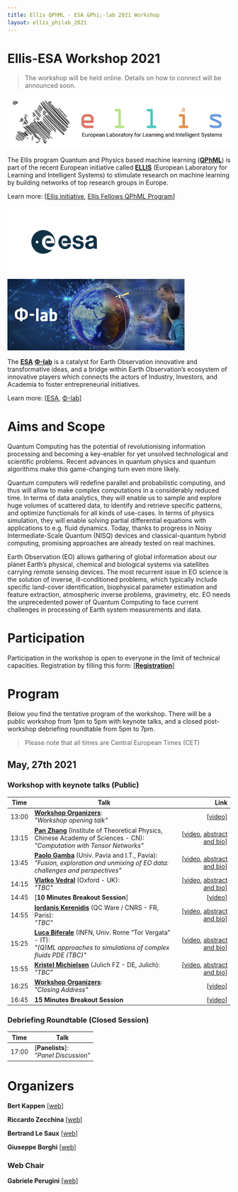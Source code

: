 ```yaml
---
title: Ellis QPhML - ESA &Phi;-lab 2021 Workshop
layout: ellis_philab_2021
---
```


# Ellis-ESA Workshop 2021

> The workshop will be held online. Details on how to connect will be announced soon.

[![Ellis Logo](assets/images/ellis-logo-transparent-1.png)](https://ellis.eu/)

The Ellis program Quantum and Physics based machine learning ([**QPhML**](https://ellisqphml.github.io/)) is part of the recent European initiative called [**ELLIS**](https://ellis.eu/) (European Laboratory for Learning and Intelligent Systems) to stimulate research on machine learning by building networks of top research groups in Europe.

Learn more: [[Ellis initiative](https://ellis.eu/), [Ellis Fellows QPhML Program](https://ellisqphml.github.io/)]

[![ESA Logo](assets/images/ellis_esa2021/ESA_logo_2020_Deep_smaller2.png)](http://www.esa.int/) [![PhiLab Logo](assets/images/ellis_esa2021/phi-lab-logo_smaller2.png)](https://philab.phi.esa.int/)

The [**ESA**](http://www.esa.int/) [**&Phi;-lab**](https://philab.phi.esa.int/) is a catalyst for Earth Observation innovative and transformative ideas, and a bridge within Earth Observation’s ecosystem of innovative players which connects the actors of Industry, Investors, and Academia to foster entrepreneurial initiatives.

Learn more: [[ESA](http://www.esa.int/), [&Phi;-lab](https://philab.phi.esa.int/)]

# Aims and Scope

Quantum Computing has the potential of revolutionising information processing and becoming a key-enabler for yet unsolved technological and scientific problems. Recent advances in quantum physics and quantum algorithms make this game-changing turn even more likely.

Quantum computers will redefine parallel and probabilistic computing, and thus will allow to make complex computations in a considerably reduced time. In terms of data analytics, they will enable us to sample and explore huge volumes of scattered data, to identify and retrieve specific patterns, and optimize functionals for all kinds of use-cases. In terms of physics simulation, they will enable solving partial differential equations with applications to e.g. fluid dynamics. Today, thanks to progress in Noisy Intermediate-Scale Quantum (NISQ) devices and classical-quantum hybrid computing, promising approaches are already tested on real machines.

Earth Observation (EO) allows gathering of global information about our planet Earth’s physical, chemical and biological systems via satellites carrying remote sensing devices. The most recurrent issue in EO science is the solution of inverse, ill-conditioned problems, which typically include specific land-cover identification, biophysical parameter estimation and feature extraction, atmospheric inverse problems, gravimetry, etc. EO needs the unprecedented power of Quantum Computing to face current challenges in processing of Earth system measurements and data.

# Participation

Participation in the workshop is open to everyone in the limit of technical capacities. Registration by filling this form: [[**Registration**](https://forms.gle/4V2wMYk8AVdN6ehq8)]

# Program

Below you find the tentative program of the workshop. There will be a public workshop from 1pm to 5pm with keynote talks, and a closed post-workshop debriefing roundtable from 5pm to 7pm.
> Please note that all times are Central European Times (CET)

## May, 27th 2021

### Workshop with keynote talks (Public)

| Time          | Talk      | Link     |
| ------------- | --------- | --------:|
| 13:00 | [**Workshop Organizers**](): <br> _"Workshop opening talk"_     |   [[video]()] |
| 13:15 | [**Pan Zhang**](https://scholar.google.com/citations?user=MFnbrRUAAAAJ&hl=en) (Institute of Theoretical Physics, Chinese Academy of Sciences - CN): <br> _"Computation with Tensor Networks"_ | [[video](), [abstract and bio]()] |
| 13:45 | [**Paolo Gamba**](http://tlclab.unipv.it/index.php/people/the-team/23-people/71-paolo-gamba) (Univ. Pavia and I.T., Pavia): <br> _"Fusion, exploration and unmixing of EO data: challenges and perspectives"_     |   [[video](), [abstract and bio]()] |
| 14:15 | [**Vlatko Vedral**](https://scholar.google.co.uk/citations?user=d0ruO6gAAAAJ&hl=en) (Oxford - UK): <br> _"TBC"_      |   [[video](), [abstract and bio]()] |
| 14:45 | [**10 Minutes Breakout Session**]  |   [[video]()] |
| 14:55 | [**Iordanis Kerenidis**](https://www.irif.fr/~jkeren/jkeren/Iordanis_Kerenidis.html) (QC Ware / CNRS - FR, Paris): <br> _"TBC"_      |   [[video](), [abstract and bio]()] |
| 15:25 | [**Luca Biferale**](http://people.fisica.uniroma2.it/~biferale/) (INFN, Univ. Rome “Tor Vergata” - IT): <br> _"(Q)ML approaches to simulations of complex fluids PDE (TBC)"_      |   [[video](), [abstract and bio]()] |
| 15:55 | [**Kristel Michielsen**](https://www.fz-juelich.de/SharedDocs/Personen/IAS/JSC/EN/staff/michielsen_k.html) (Julich FZ - DE, Julich): <br> _"TBC"_      |   [[video](), [abstract and bio]()] |
| 16:25 | [**Workshop Organizers**](): <br> _"Closing Address"_      |   [[video]()] |
| 16:45 | **15 Minutes Breakout Session** | [[video]()] |

### Debriefing Roundtable (Closed Session)

| Time          | Talk      |
| ------------- | --------- |
| 17:00 | [**Panelists**]: <br> _"Panel Discussion"_     |


# Organizers

**Bert Kappen** [[web](http://www.snn.ru.nl/~bertk/)]

**Riccardo Zecchina** [[web](https://sites.google.com/view/riccardozecchina/home)]

**Bertrand Le Saux** [[web](https://blesaux.github.io/)]

**Giuseppe Borghi** [[web](https://philab.phi.esa.int/)]

### Web Chair

**Gabriele Perugini** [[web](https://www.artlab.unibocconi.eu/wps/wcm/connect/cdr/artlab/home/people/students+and+postdocs/gabriele+perugini)]
